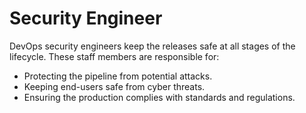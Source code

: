 # Security Engineer

DevOps security engineers keep the releases safe at all stages of the lifecycle. These staff members are responsible for:

- Protecting the pipeline from potential attacks.
- Keeping end-users safe from cyber threats.
- Ensuring the production complies with standards and regulations.

